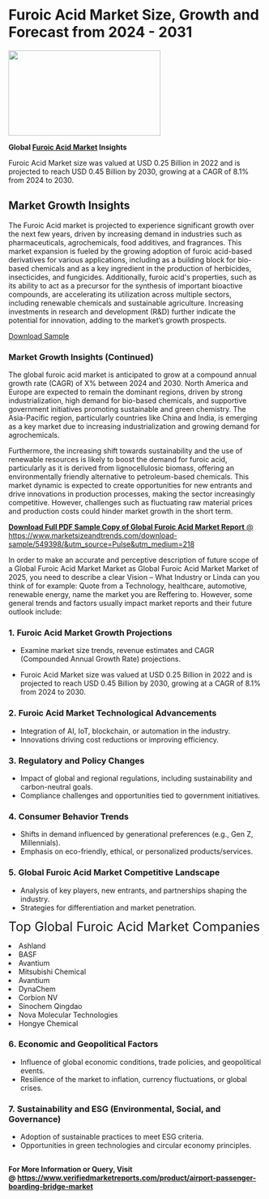 <H1>Furoic Acid Market Size, Growth and Forecast from 2024 - 2031</H1><img class="aligncenter size-medium wp-image-584254" src="https://thirdeyenews.in/wp-content/uploads/2024/09/Global-Market-Research-300x168.jpeg" alt="" width="300" height="168" /><p><strong>Global&nbsp;<a href="https://www.marketsizeandtrends.com/download-sample/549398/&amp;utm_source=Pulse&amp;utm_medium=218">Furoic Acid Market</a> Insights</strong></p><p>Furoic Acid Market size was valued at USD 0.25 Billion in 2022 and is projected to reach USD 0.45 Billion by 2030, growing at a CAGR of 8.1% from 2024 to 2030.</p><p><h2>Market Growth Insights</h2> <p>The Furoic Acid market is projected to experience significant growth over the next few years, driven by increasing demand in industries such as pharmaceuticals, agrochemicals, food additives, and fragrances. This market expansion is fueled by the growing adoption of furoic acid-based derivatives for various applications, including as a building block for bio-based chemicals and as a key ingredient in the production of herbicides, insecticides, and fungicides. Additionally, furoic acid's properties, such as its ability to act as a precursor for the synthesis of important bioactive compounds, are accelerating its utilization across multiple sectors, including renewable chemicals and sustainable agriculture. Increasing investments in research and development (R&D) further indicate the potential for innovation, adding to the market’s growth prospects.</p> <p><a href="#">Download Sample</a></p> <h3>Market Growth Insights (Continued)</h3> <p>The global furoic acid market is anticipated to grow at a compound annual growth rate (CAGR) of X% between 2024 and 2030. North America and Europe are expected to remain the dominant regions, driven by strong industrialization, high demand for bio-based chemicals, and supportive government initiatives promoting sustainable and green chemistry. The Asia-Pacific region, particularly countries like China and India, is emerging as a key market due to increasing industrialization and growing demand for agrochemicals.</p> <p>Furthermore, the increasing shift towards sustainability and the use of renewable resources is likely to boost the demand for furoic acid, particularly as it is derived from lignocellulosic biomass, offering an environmentally friendly alternative to petroleum-based chemicals. This market dynamic is expected to create opportunities for new entrants and drive innovations in production processes, making the sector increasingly competitive. However, challenges such as fluctuating raw material prices and production costs could hinder market growth in the short term.</p> <p><a href="#"></p><p><span class=""><strong>Download Full PDF Sample Copy of Global Furoic Acid Market Report</strong> @ <a href="https://www.marketsizeandtrends.com/download-sample/549398/&amp;utm_source=Pulse&amp;utm_medium=218" target="_blank">https://www.marketsizeandtrends.com/download-sample/549398/&amp;utm_source=Pulse&amp;utm_medium=218</a></span></p><p>In order to make an accurate and perceptive description of future scope of a Global&nbsp;Furoic Acid Market Market as Global&nbsp;Furoic Acid Market Market of 2025, you need to describe a clear Vision &ndash; What Industry or Linda can you think of for example: Quote from a Technology, healthcare, automotive, renewable energy, name the market you are Reffering to. However, some general trends and factors usually impact market reports and their future outlook include:</p><h3>1.&nbsp;<strong>Furoic Acid Market Growth Projections</strong></h3><ul><li>Examine market size trends, revenue estimates and CAGR (Compounded Annual Growth Rate) projections.</li><li><p>Furoic Acid Market size was valued at USD 0.25 Billion in 2022 and is projected to reach USD 0.45 Billion by 2030, growing at a CAGR of 8.1% from 2024 to 2030.</p></li></ul><h3>2.&nbsp;<strong>Furoic Acid Market Technological Advancements</strong></h3><ul><li>Integration of AI, IoT, blockchain, or automation in the industry.</li><li>Innovations driving cost reductions or improving efficiency.</li></ul><h3>3.&nbsp;<strong>Regulatory and Policy Changes</strong></h3><ul><li>Impact of global and regional regulations, including sustainability and carbon-neutral goals.</li><li>Compliance challenges and opportunities tied to government initiatives.</li></ul><h3>4.&nbsp;<strong>Consumer Behavior Trends</strong></h3><ul><li>Shifts in demand influenced by generational preferences (e.g., Gen Z, Millennials).</li><li>Emphasis on eco-friendly, ethical, or personalized products/services.</li></ul><h3>5.&nbsp;<strong>Global Furoic Acid Market Competitive Landscape</strong></h3><ul><li>Analysis of key players, new entrants, and partnerships shaping the industry.</li><li>Strategies for differentiation and market penetration.</li></ul><p data-pm-slice="1 1 []"><span style="color: inherit; font-family: inherit; font-size: 25px;">Top Global Furoic Acid Market Companies</span></p><div class="" data-test-id=""><p><li>Ashland</li><li> BASF</li><li> Avantium</li><li> Mitsubishi Chemical</li><li> Avantium</li><li> DynaChem</li><li> Corbion NV</li><li> Sinochem Qingdao</li><li> Nova Molecular Technologies</li><li> Hongye Chemical</li></p></div><h3>6.&nbsp;<strong>Economic and Geopolitical Factors</strong></h3><ul><li>Influence of global economic conditions, trade policies, and geopolitical events.</li><li>Resilience of the market to inflation, currency fluctuations, or global crises.</li></ul><h3>7.&nbsp;<strong>Sustainability and ESG (Environmental, Social, and Governance)</strong></h3><ul><li>Adoption of sustainable practices to meet ESG criteria.</li><li>Opportunities in green technologies and circular economy principles.</li></ul><h2><strong style="font-size: 14px;">For More Information or Query, Visit @&nbsp;</strong><a style="background-color: #ffffff; font-size: 14px;" href="https://www.marketsizeandtrends.com/report/furoic-acid-market/" target="_blank">https://www.verifiedmarketreports.com/product/airport-passenger-boarding-bridge-market</a></h2>
